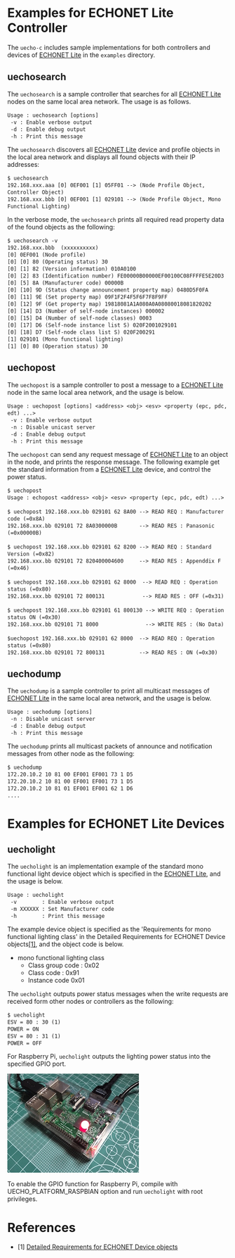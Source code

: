 # Examples for ECHONET Lite Controller

The `uecho-c` includes sample implementations for both controllers and devices of [ECHONET Lite][enet] in the `examples` directory.

## uechosearch

The `uechosearch` is a sample controller that searches for all [ECHONET Lite][enet] nodes on the same local area network. The usage is as follows.

```
Usage : uechosearch [options]
 -v : Enable verbose output
 -d : Enable debug output
 -h : Print this message
```

The `uechosearch` discovers all [ECHONET Lite][enet] device and profile objects in the local area network and displays all found objects with their IP addresses:

```
$ uechosearch
192.168.xxx.aaa [0] 0EF001 [1] 05FF01 --> (Node Profile Object, Controller Object)
192.168.xxx.bbb [0] 0EF001 [1] 029101 --> (Node Profile Object, Mono Functional Lighting)
```

In the verbose mode, the `uechosearch` prints all required read property data of the found objects as the following:

```
$ uechosearch -v
192.168.xxx.bbb  (xxxxxxxxxx)
[0] 0EF001 (Node profile)
[0] [0] 80 (Operating status) 30
[0] [1] 82 (Version information) 010A0100
[0] [2] 83 (Identification number) FE00000B00000EF00100C08FFFFE5E20D3
[0] [5] 8A (Manufacturer code) 00000B
[0] [10] 9D (Status change announcement property map) 0480D5F0FA
[0] [11] 9E (Set property map) 09F1F2F4F5F6F7F8F9FF
[0] [12] 9F (Get property map) 19818081A1A080A0A08080018081820202
[0] [14] D3 (Number of self-node instances) 000002
[0] [15] D4 (Number of self-node classes) 0003
[0] [17] D6 (Self-node instance list S) 020F2001029101
[0] [18] D7 (Self-node class list S) 020F200291
[1] 029101 (Mono functional lighting)
[1] [0] 80 (Operation status) 30
```

## uechopost

The `uechopost` is a sample controller to post a message to a [ECHONET Lite][enet] node in the same local area network, and the usage is below.


```
Usage : uechopost [options] <address> <obj> <esv> <property (epc, pdc, edt) ...>
 -v : Enable verbose output
 -n : Disable unicast server
 -d : Enable debug output
 -h : Print this message
```

The `uechopost` can send any request message of [ECHONET Lite][enet] to an object in the node, and prints the response message. The following example get the standard information from a [ECHONET Lite][enet] device, and control the power status.

```
$ uechopost
Usage : echopost <address> <obj> <esv> <property (epc, pdc, edt) ...>

$ uechopost 192.168.xxx.bb 029101 62 8A00 --> READ REQ : Manufacturer code (=0x8A)
192.168.xxx.bb 029101 72 8A0300000B       --> READ RES : Panasonic (=0x00000B)

$ uechopost 192.168.xxx.bb 029101 62 8200 --> READ REQ : Standard Version (=0x82)
192.168.xxx.bb 029101 72 820400004600     --> READ RES : Appenddix F (=0x46)

$ uechopost 192.168.xxx.bb 029101 62 8000  --> READ REQ : Operation status (=0x80)
192.168.xxx.bb 029101 72 800131            --> READ RES : OFF (=0x31)

$ uechopost 192.168.xxx.bb 029101 61 800130 --> WRITE REQ : Operation status ON (=0x30)
192.168.xxx.bb 029101 71 8000               --> WRITE RES : (No Data)

$uechopost 192.168.xxx.bb 029101 62 8000  --> READ REQ : Operation status (=0x80)
192.168.xxx.bb 029101 72 800131           --> READ RES : ON (=0x30)
```

## uechodump

The `uechodump` is a sample controller to print all multicast messages of [ECHONET Lite][enet] in the same local area network, and the usage is below.

```
Usage : uechodump [options]
 -n : Disable unicast server
 -d : Enable debug output
 -h : Print this message
```

The `uechodump` prints all multicast packets of announce and notification messages from other node as the following:

```
$ uechodump
172.20.10.2 10 81 00 EF001 EF001 73 1 D5
172.20.10.2 10 81 00 EF001 EF001 73 1 D5
172.20.10.2 10 81 01 EF001 EF001 62 1 D6
....
```

# Examples for ECHONET Lite Devices

## uecholight

The `uecholight` is an implementation example of the standard mono functional light device object which is specified in the [ECHONET Lite][enet], and the usage is below.

```
Usage : uecholight
 -v        : Enable verbose output
 -m XXXXXX : Set Manufacturer code
 -h        : Print this message
 ```

The example device object is specified as the 'Requirements for mono functional lighting class' in the Detailed Requirements
for ECHONET Device objects[\[1\]][enet-spec], and the object code is below.

- mono functional lighting class
  - Class group code : 0x02
  - Class code : 0x91
  - Instance code 0x01

The `uecholight` outputs power status messages when the write requests are received form other nodes or controllers as the following:

```
$ uecholight
ESV = 80 : 30 (1)
POWER = ON
ESV = 80 : 31 (1)
POWER = OFF
```

For Raspberry Pi, `uecholight` outputs the lighting power status into the specified GPIO port.

![RaspberyPi](img/example_raspberry_pi.jpg)

To enable the GPIO function for Raspberry Pi, compile with UECHO_PLATFORM_RASPBIAN option and run `uecholight` with root privileges.

# References

- \[1\] [Detailed Requirements for ECHONET Device objects][enet-spec]

[enet]:http://echonet.jp/english/
[enet-spec]:http://www.echonet.gr.jp/english/spec/index.htm

